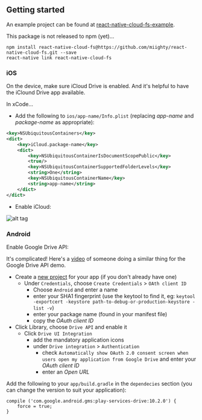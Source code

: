 ## Getting started

An example project can be found at [react-native-cloud-fs-example](https://github.com/npomfret/react-native-cloud-fs-example).

This package is not released to npm (yet)...

    npm install react-native-cloud-fs@https://github.com/miighty/react-native-cloud-fs.git --save
    react-native link react-native-cloud-fs

### iOS

On the device, make sure iCloud Drive is enabled.  And it's helpful to have the iClound Drive app available.

In xCode...

 * Add the following to `ios/app-name/Info.plist` (replacing _app-name_ and _package-name_ as appropriate):

```xml
<key>NSUbiquitousContainers</key>
<dict>
    <key>iCloud.package-name</key>
    <dict>
        <key>NSUbiquitousContainerIsDocumentScopePublic</key>
        <true/>
        <key>NSUbiquitousContainerSupportedFolderLevels</key>
        <string>One</string>
        <key>NSUbiquitousContainerName</key>
        <string>app-name</string>
    </dict>
</dict>
```

 * Enable iCloud:

![alt tag](./xcode.png)

### Android

Enable Google Drive API:

It's complicated! Here's a [video](https://www.youtube.com/watch?v=RezC1XP6jcs&feature=youtu.be&t=3m55s) of someone doing a similar thing for the Google Drive API demo.

  - Create a [new project](https://console.developers.google.com/apis/dashboard) for your app (if you don't already have one)
    - Under `Credentials`, choose `Create Credentials` > `OAth client ID`
      - Choose `Android` and enter a name
      - enter your SHA1 fingerprint (use the keytool to find it, eg: `keytool -exportcert -keystore path-to-debug-or-production-keystore -list -v`)
      - enter your package name (found in your manifest file)
      - copy the _OAuth client ID_
  - Click Library, choose `Drive API` and enable it
    - Click `Drive UI Integration`
      - add the mandatory application icons
      - under `Drive integration` > `Authentication`
        - check `Automatically show OAuth 2.0 consent screen when users open my application from Google Drive` and enter your _OAuth client ID_   
        - enter an _Open URL_

Add the following to your `app/build.gradle` in the `dependecies` section (you can change the version to suit your application):

    compile ('com.google.android.gms:play-services-drive:10.2.0') {
        force = true;
    }
       
